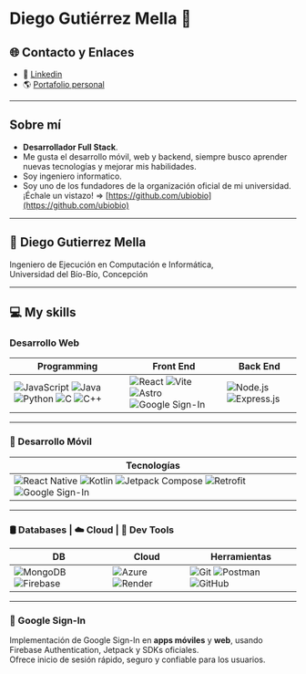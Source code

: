 # Diego Gutiérrez Mella 👋

## 🌐 Contacto y Enlaces

- 💼 [Linkedin](https://www.linkedin.com/in/diego-andr%C3%A9s-guti%C3%A9rrez-mella-9b7a09268/)  
- 🌎 [Portafolio personal](https://diewosky.github.io/Portafolio-Diego-G/)

---

## Sobre mí
- **Desarrollador Full Stack**.
- Me gusta el desarrollo móvil, web y backend, siempre busco aprender nuevas tecnologías y mejorar mis habilidades.
- Soy ingeniero informatico.
- Soy uno de los fundadores de la organización oficial de mi universidad. ¡Échale un vistazo! => [https://github.com/ubiobio](https://github.com/ubiobio)

---

## 👤 Diego Gutierrez Mella   
Ingeniero de Ejecución en Computación e Informática,  
Universidad del Bío-Bío, Concepción

---

## 💻 My skills

### Desarrollo Web

| Programming | Front End | Back End |
| ----------- | --------- | -------- |
| ![JavaScript](https://img.shields.io/badge/-JavaScript-F7DF1E?style=flat&logo=javascript&logoColor=black) ![Java](https://img.shields.io/badge/-Java-007396?style=flat&logo=java&logoColor=white) ![Python](https://img.shields.io/badge/-Python-3776AB?style=flat&logo=python&logoColor=white) ![C](https://img.shields.io/badge/-C-00599C?style=flat&logo=c&logoColor=white) ![C++](https://img.shields.io/badge/-C++-00599C?style=flat&logo=c%2B%2B&logoColor=white)  | ![React](https://img.shields.io/badge/-React-61DAFB?style=flat&logo=react&logoColor=black) ![Vite](https://img.shields.io/badge/-Vite-646CFF?style=flat&logo=vite&logoColor=white) ![Astro](https://img.shields.io/badge/-Astro-FF5D01?style=flat&logo=astro&logoColor=white) ![Google Sign-In](https://img.shields.io/badge/-Google_Sign--In-4285F4?style=flat&logo=google&logoColor=white) | ![Node.js](https://img.shields.io/badge/-Node.js-339933?style=flat&logo=node.js&logoColor=white) ![Express.js](https://img.shields.io/badge/-Express.js-000000?style=flat&logo=express&logoColor=white) |

---

### 📱 Desarrollo Móvil

| Tecnologías |
| ---- |
| ![React Native](https://img.shields.io/badge/-React_Native-61DAFB?style=flat&logo=react&logoColor=black) ![Kotlin](https://img.shields.io/badge/-Kotlin-0095D5?style=flat&logo=kotlin&logoColor=white) ![Jetpack Compose](https://img.shields.io/badge/-Jetpack_Compose-4285F4?style=flat&logo=android&logoColor=white) ![Retrofit](https://img.shields.io/badge/-Retrofit-FF6F00?style=flat&logo=android&logoColor=white) ![Google Sign-In](https://img.shields.io/badge/-Google_Sign--In-4285F4?style=flat&logo=google&logoColor=white) |

---

### 🛢️ Databases | ☁️ Cloud | 🧰 Dev Tools

| DB | Cloud | Herramientas |
|----|-------|-------|
| ![MongoDB](https://img.shields.io/badge/-MongoDB-47A248?style=flat&logo=mongodb&logoColor=white) ![Firebase](https://img.shields.io/badge/-Firebase-FFCA28?style=flat&logo=firebase&logoColor=black) | ![Azure](https://img.shields.io/badge/-Azure-0078D4?style=flat&logo=microsoft-azure&logoColor=white) ![Render](https://img.shields.io/badge/-Render-46E3B7?style=flat&logo=render&logoColor=black) | ![Git](https://img.shields.io/badge/-Git-F05032?style=flat&logo=git&logoColor=white) ![Postman](https://img.shields.io/badge/-Postman-FF6C37?style=flat&logo=postman&logoColor=white) ![GitHub](https://img.shields.io/badge/-GitHub-181717?style=flat&logo=github&logoColor=white) |

---

### 🔐 Google Sign-In

Implementación de Google Sign-In en **apps móviles** y **web**, usando Firebase Authentication, Jetpack y SDKs oficiales.  
Ofrece inicio de sesión rápido, seguro y confiable para los usuarios.
